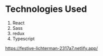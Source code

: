 # Technologies Used

1. React
2. Sass
3. redux
4. Typescript

https://festive-lichterman-2317a7.netlify.app/
